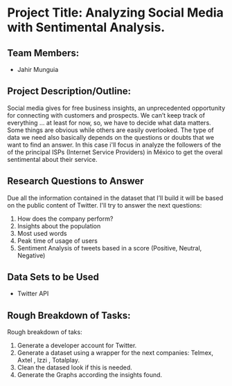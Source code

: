 

# Project Title: Analyzing Social Media with Sentimental Analysis.

## Team Members: 

- Jahir Munguia

## Project Description/Outline:

Social media gives for free business insights, an unprecedented opportunity for connecting with customers and prospects. We can’t keep track of everything ... at least for now, so, we have to decide what data matters. Some things are obvious while others are easily overlooked. The type of data we need also basically depends on the questions or doubts that we want to find an answer. In this case i'll focus in analyze the followers of the of the principal ISPs (Internet Service Providers) in México to get the overal sentimental about their service.

## Research Questions to Answer

Due all the information contained in the dataset that I’ll build it will be based on the public content of Twitter. I'll try to answer the next questions:

1.	How does the company perform?
2.	Insights about the population
3.	Most used words
4.	Peak time of usage of users
5.	Sentiment Analysis of tweets based in a score (Positive, Neutral, Negative)


## Data Sets to be Used

- Twitter API


## Rough Breakdown of Tasks:

Rough breakdown of taks:
1.	Generate a developer account for Twitter. 
2.	Generate a dataset using a wrapper for the next companies: Telmex, Axtel , Izzi , Totalplay.
3.	Clean the datased look if this is needed.
4.	Generate the Graphs according the insights found.


